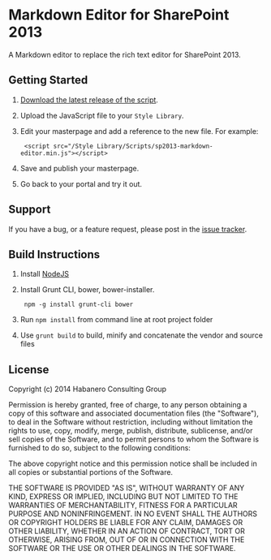 Markdown Editor for SharePoint 2013
======================

A Markdown editor to replace the rich text editor for SharePoint 2013.

## Getting Started

1. [Download the latest release of the script](https://github.com/habaneroconsulting/sp2013-markdown-editor/releases/latest).

2. Upload the JavaScript file to your `Style Library`.

3. Edit your masterpage and add a reference to the new file. For example:

        <script src="/Style Library/Scripts/sp2013-markdown-editor.min.js"></script>

4. Save and publish your masterpage.

5. Go back to your portal and try it out.

## Support

If you have a bug, or a feature request, please post in the [issue tracker](https://github.com/habaneroconsulting/sp2013-markdown-editor/issues).

## Build Instructions

1. Install [NodeJS](http://nodejs.org/)

2. Install Grunt CLI, bower, bower-installer.

        npm -g install grunt-cli bower

3. Run `npm install` from command line at root project folder

4. Use `grunt build` to build, minify and concatenate the vendor and source files

## License

Copyright (c) 2014 Habanero Consulting Group

Permission is hereby granted, free of charge, to any person obtaining a copy of this software and associated documentation files (the "Software"), to deal in the Software without restriction, including without limitation the rights to use, copy, modify, merge, publish, distribute, sublicense, and/or sell copies of the Software, and to permit persons to whom the Software is furnished to do so, subject to the following conditions:

The above copyright notice and this permission notice shall be included in all copies or substantial portions of the Software.

THE SOFTWARE IS PROVIDED "AS IS", WITHOUT WARRANTY OF ANY KIND, EXPRESS OR IMPLIED, INCLUDING BUT NOT LIMITED TO THE WARRANTIES OF MERCHANTABILITY, FITNESS FOR A PARTICULAR PURPOSE AND NONINFRINGEMENT. IN NO EVENT SHALL THE AUTHORS OR COPYRIGHT HOLDERS BE LIABLE FOR ANY CLAIM, DAMAGES OR OTHER LIABILITY, WHETHER IN AN ACTION OF CONTRACT, TORT OR OTHERWISE, ARISING FROM, OUT OF OR IN CONNECTION WITH THE SOFTWARE OR THE USE OR OTHER DEALINGS IN THE SOFTWARE.
